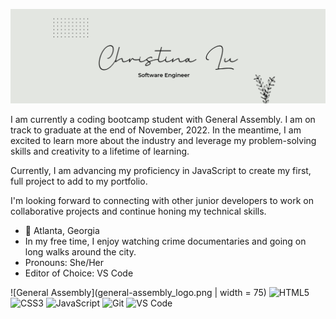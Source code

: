 ![Personal Github Banner](bannerwhite.png)

I am currently a coding bootcamp student with General Assembly. I am on track to graduate at the end of November, 2022. In the meantime, I am excited to learn more about the industry and leverage my problem-solving skills and creativity to a lifetime of learning.

Currently, I am advancing my proficiency in JavaScript to create my first, full project to add to my portfolio. 

I'm looking forward to connecting with other junior developers to work on collaborative projects and continue honing my technical skills.

- 📍 Atlanta, Georgia
- In my free time, I enjoy watching crime documentaries and going on long walks around the city.
- Pronouns: She/Her
- Editor of Choice: VS Code 

![General Assembly](general-assembly_logo.png | width = 75)
![HTML5](https://img.shields.io/badge/-HTML5-%23E44D27?style=flat-square&logo=html5&logoColor=ffffff)
![CSS3](https://img.shields.io/badge/-CSS3-%231572B6?style=flat-square&logo=css3)
![JavaScript](https://img.shields.io/badge/-JavaScript-%23F7DF1C?style=flat-square&logo=javascript&logoColor=000000&labelColor=%23F7DF1C&color=%23FFCE5A)
![Git](https://img.shields.io/badge/-Git-%23F05032?style=flat-square&logo=git&logoColor=%23ffffff)
![VS Code](https://img.shields.io/badge/-VSCode-%23007ACC?style=flat-square&logo=visual-studio-code)